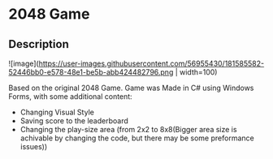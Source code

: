 # 2048 Game
## Description

![image](https://user-images.githubusercontent.com/56955430/181585582-52446bb0-e578-48e1-be5b-abb424482796.png | width=100)

Based on the original 2048 Game. Game was Made in C# using Windows Forms, with some additional content:
* Changing Visual Style
* Saving score to the leaderboard
* Changing the play-size area (from 2x2 to 8x8(Bigger area size is achivable by changing the code, but there may be some preformance issues))
